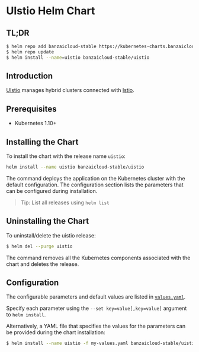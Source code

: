 # UIstio Helm Chart

## TL;DR

```bash
$ helm repo add banzaicloud-stable https://kubernetes-charts.banzaicloud.com
$ helm repo update
$ helm install --name=uistio banzaicloud-stable/uistio
```

## Introduction

[UIstio](https://github.com/banzaicloud/uistio) manages hybrid clusters connected with [Istio](https://istio.io/).

## Prerequisites

- Kubernetes 1.10+

## Installing the Chart

To install the chart with the release name `uistio`:

```bash
helm install --name uistio banzaicloud-stable/uistio
```

The command deploys the application on the Kubernetes cluster with the default configuration.
The configuration section lists the parameters that can be configured during installation.

> Tip: List all releases using `helm list`

## Uninstalling the Chart

To uninstall/delete the uistio release:

```bash
$ helm del --purge uistio
```

The command removes all the Kubernetes components associated with the chart and deletes the release.

## Configuration

The configurable parameters and default values are listed in [`values.yaml`](values.yaml).

Specify each parameter using the `--set key=value[,key=value]` argument to `helm install`.

Alternatively, a YAML file that specifies the values for the parameters can be provided during the chart installation:

```bash
$ helm install --name uistio -f my-values.yaml banzaicloud-stable/uistio
```
